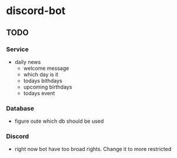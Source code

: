 # discord-bot

## TODO

### Service

* daily news
  * welcome message
  * which day is it
  * todays bithdays
  * upcoming birthdays
  * todays event

### Database

* figure oute which db should be used

### Discord

* right now bot have too broad rights. Change it to more restricted
